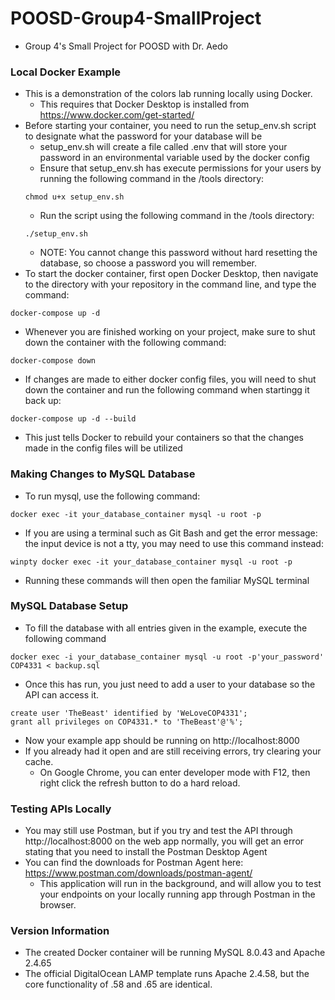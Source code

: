 # POOSD-Group4-SmallProject
- Group 4's Small Project for POOSD with Dr. Aedo
### Local Docker Example
- This is a demonstration of the colors lab running locally using Docker.
    - This requires that Docker Desktop is installed from https://www.docker.com/get-started/
- Before starting your container, you need to run the setup_env.sh script to designate what the password for your database will be
    - setup_env.sh will create a file called .env that will store your password in an environmental variable used by the docker config
    - Ensure that setup_env.sh has execute permissions for your users by running the following command in the /tools directory: 
    ```
    chmod u+x setup_env.sh
    ```
    - Run the script using the following command in the /tools directory:
    ```
    ./setup_env.sh
    ```
    - NOTE: You cannot change this password without hard resetting the database, so choose a password you will remember.
- To start the docker container, first open Docker Desktop, then navigate to the directory with your repository in the command line, and type the command:
```
docker-compose up -d
```
- Whenever you are finished working on your project, make sure to shut down the container with the following command:
```
docker-compose down
```
- If changes are made to either docker config files, you will need to shut down the container and run the following command when startingg it back up:
```
docker-compose up -d --build
```
- This just tells Docker to rebuild your containers so that the changes made in the config files will be utilized
### Making Changes to MySQL Database
- To run mysql, use the following command:
```
docker exec -it your_database_container mysql -u root -p
```
- If you are using a terminal such as Git Bash and get the error message: the input device is not a tty, you may need to use this command instead:
```
winpty docker exec -it your_database_container mysql -u root -p
```
- Running these commands will then open the familiar MySQL terminal
### MySQL Database Setup
- To fill the database with all entries given in the example, execute the following command
```
docker exec -i your_database_container mysql -u root -p'your_password' COP4331 < backup.sql
```
- Once this has run, you just need to add a user to your database so the API can access it.
```
create user 'TheBeast' identified by 'WeLoveCOP4331';
grant all privileges on COP4331.* to 'TheBeast'@'%';
```
- Now your example app should be running on http://localhost:8000
- If you already had it open and are still receiving errors, try clearing your cache.
    - On Google Chrome, you can enter developer mode with F12, then right click the refresh button to do a hard reload.
### Testing APIs Locally
- You may still use Postman, but if you try and test the API through http://localhost:8000 on the web app normally, you will get an error stating that you need to install the Postman Desktop Agent
- You can find the downloads for Postman Agent here: https://www.postman.com/downloads/postman-agent/
    - This application will run in the background, and will allow you to test your endpoints on your locally running app through Postman in the browser. 
### Version Information
- The created Docker container will be running MySQL 8.0.43 and Apache 2.4.65
- The official DigitalOcean LAMP template runs Apache 2.4.58, but the core functionality of .58 and .65 are identical.

